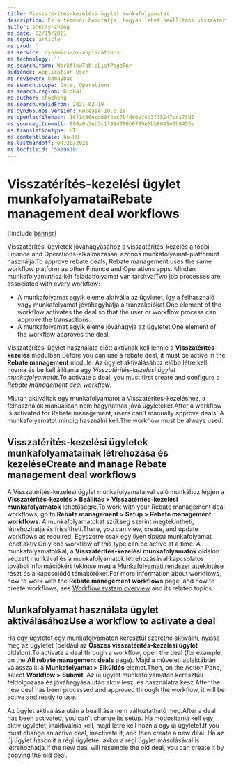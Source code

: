 ```yaml
---
title: Visszatérítés-kezelési ügylet munkafolyamatai
description: Ez a témakör bemutatja, hogyan lehet beállítani visszatérítés-kezelési ügylet munkafolyamatát az ügyletek jóváhagyásához és aktiválásához.
author: sherry-zheng
ms.date: 02/19/2021
ms.topic: article
ms.prod: ''
ms.service: dynamics-ax-applications
ms.technology: ''
ms.search.form: WorkflowTableListPageRnr
audience: Application User
ms.reviewer: kamaybac
ms.search.scope: Core, Operations
ms.search.region: Global
ms.author: chuzheng
ms.search.validFrom: 2021-02-19
ms.dyn365.ops.version: Release 10.0.18
ms.openlocfilehash: 16f1c56ecd69f4dc7bfd80e74d3f35147cc173d6
ms.sourcegitcommit: 890a0b3eb3c1f48d786b0789e5bb8641e0b8455e
ms.translationtype: HT
ms.contentlocale: hu-HU
ms.lasthandoff: 04/20/2021
ms.locfileid: "5919819"
---
```

# <a name="rebate-management-deal-workflows"></a><span data-ttu-id="f6d56-103">Visszatérítés-kezelési ügylet munkafolyamatai</span><span class="sxs-lookup"><span data-stu-id="f6d56-103">Rebate management deal workflows</span></span>

[!include [banner](../includes/banner.md)]

<span data-ttu-id="f6d56-104">Visszatérítési ügyletek jóváhagyásához a visszatérítés-kezelés a többi Finance and Operations-alkalmazással azonos munkafolyamat-platformot használja.</span><span class="sxs-lookup"><span data-stu-id="f6d56-104">To approve rebate deals, Rebate management uses the same workflow platform as other Finance and Operations apps.</span></span> <span data-ttu-id="f6d56-105">Minden munkafolyamathoz két feladatfolyamat van társítva:</span><span class="sxs-lookup"><span data-stu-id="f6d56-105">Two job processes are associated with every workflow:</span></span>

- <span data-ttu-id="f6d56-106">A munkafolyamat egyik eleme aktiválja az ügyletet, így a felhasználó vagy munkafolyamat jóváhagyhatja a tranzakciókat.</span><span class="sxs-lookup"><span data-stu-id="f6d56-106">One element of the workflow activates the deal so that the user or workflow process can approve the transactions.</span></span>
- <span data-ttu-id="f6d56-107">A munkafolyamat egyik eleme jóváhagyja az ügyletet.</span><span class="sxs-lookup"><span data-stu-id="f6d56-107">One element of the workflow approves the deal.</span></span>

<span data-ttu-id="f6d56-108">Visszatérítési ügylet használata előtt aktívnak kell lennie a **Visszatérítés-kezelés** modulban.</span><span class="sxs-lookup"><span data-stu-id="f6d56-108">Before you can use a rebate deal, it must be active in the **Rebate management** module.</span></span> <span data-ttu-id="f6d56-109">Az ügylet aktiválásához előbb létre kell hoznia és be kell állítania egy *Visszatérítés-kezelési ügylet munkafolyamatát*.</span><span class="sxs-lookup"><span data-stu-id="f6d56-109">To activate a deal, you must first create and configure a *Rebate management deal workflow*.</span></span>

<span data-ttu-id="f6d56-110">Miután aktiváltak egy munkafolyamatot a Visszatérítés-kezeléshez, a felhasználók manuálisan nem hagyhatnak jóvá ügyleteket.</span><span class="sxs-lookup"><span data-stu-id="f6d56-110">After a workflow is activated for Rebate management, users can't manually approve deals.</span></span> <span data-ttu-id="f6d56-111">A munkafolyamatot mindig használni kell.</span><span class="sxs-lookup"><span data-stu-id="f6d56-111">The workflow must be always used.</span></span>

## <a name="create-and-manage-rebate-management-deal-workflows"></a><span data-ttu-id="f6d56-112">Visszatérítés-kezelési ügyletek munkafolyamatainak létrehozása és kezelése</span><span class="sxs-lookup"><span data-stu-id="f6d56-112">Create and manage Rebate management deal workflows</span></span>

<span data-ttu-id="f6d56-113">A Visszatérítés-kezelési ügylet munkafolyamataival való munkához lépjen a **Visszatérítés-kezelés \> Beállítás \> Visszatérítés-kezelési munkafolyamatok** lehetőségre.</span><span class="sxs-lookup"><span data-stu-id="f6d56-113">To work with your Rebate management deal workflows, go to **Rebate management \> Setup \> Rebate management workflows**.</span></span> <span data-ttu-id="f6d56-114">A munkafolyamatokat szükség szerint megtekintheti, létrehozhatja és frissítheti.</span><span class="sxs-lookup"><span data-stu-id="f6d56-114">There, you can view, create, and update workflows as required.</span></span> <span data-ttu-id="f6d56-115">Egyszerre csak egy ilyen típusú munkafolyamat lehet aktív.</span><span class="sxs-lookup"><span data-stu-id="f6d56-115">Only one workflow of this type can be active at a time.</span></span> <span data-ttu-id="f6d56-116">A munkafolyamatokkal, a **Visszatérítés-kezelési munkafolyamatok** oldalon végzett munkával és a munkafolyamatok létrehozásával kapcsolatos további információkért tekintse meg a [Munkafolyamati rendszer áttekintése](../../fin-ops-core/fin-ops/organization-administration/overview-workflow-system.md) részt és a kapcsolódó témaköröket.</span><span class="sxs-lookup"><span data-stu-id="f6d56-116">For more information about workflows, how to work with the **Rebate management workflows** page, and how to create workflows, see [Workflow system overview](../../fin-ops-core/fin-ops/organization-administration/overview-workflow-system.md) and its related topics.</span></span>

## <a name="use-a-workflow-to-activate-a-deal"></a><span data-ttu-id="f6d56-117">Munkafolyamat használata ügylet aktiválásához</span><span class="sxs-lookup"><span data-stu-id="f6d56-117">Use a workflow to activate a deal</span></span>

<span data-ttu-id="f6d56-118">Ha egy ügyletet egy munkafolyamaton keresztül szeretne aktiválni, nyissa meg az ügyletet (például az **Összes visszatérítés-kezelési ügylet** oldalon).</span><span class="sxs-lookup"><span data-stu-id="f6d56-118">To activate a deal through a workflow, open the deal (for example, on the **All rebate management deals** page).</span></span> <span data-ttu-id="f6d56-119">Majd a műveleti ablaktáblán válassza ki a **Munkafolyamat \> Elküldés** elemet.</span><span class="sxs-lookup"><span data-stu-id="f6d56-119">Then, on the Action Pane, select **Workflow \> Submit**.</span></span> <span data-ttu-id="f6d56-120">Az új ügylet munkafolyamaton keresztüli feldolgozása és jóváhagyása után aktív lesz, és használatra kész.</span><span class="sxs-lookup"><span data-stu-id="f6d56-120">After the new deal has been processed and approved through the workflow, it will be active and ready to use.</span></span>

<span data-ttu-id="f6d56-121">Az ügylet aktiválása után a beállítása nem változtatható meg.</span><span class="sxs-lookup"><span data-stu-id="f6d56-121">After a deal has been activated, you can't change its setup.</span></span> <span data-ttu-id="f6d56-122">Ha módosítania kell egy aktív ügyletet, inaktiválnia kell, majd létre kell hoznia egy új ügyletet.</span><span class="sxs-lookup"><span data-stu-id="f6d56-122">If you must change an active deal, inactivate it, and then create a new deal.</span></span> <span data-ttu-id="f6d56-123">Ha az új ügylet hasonlít a régi ügyletre, akkor a régi ügylet másolásával is létrehozhatja.</span><span class="sxs-lookup"><span data-stu-id="f6d56-123">If the new deal will resemble the old deal, you can create it by copying the old deal.</span></span>

